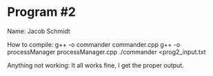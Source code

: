 # Program #2

Name: Jacob Schmidt

How to compile:
  g++ -o commander commander.cpp
  g++ -o processManager processManager.cpp
  ./commander <prog2_input.txt

Anything not working:
 It all works fine, I get the proper output.



